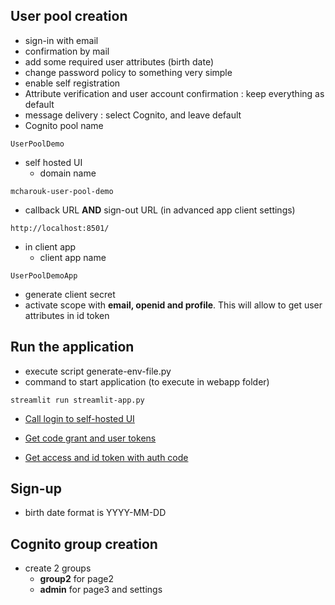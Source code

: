 ## User pool creation

* sign-in with email
* confirmation by mail
* add some required user attributes (birth date)
* change password policy to something very simple
* enable self registration
* Attribute verification and user account confirmation : keep everything as default
* message delivery : select Cognito, and leave default
* Cognito pool name

```
UserPoolDemo
```

* self hosted UI
  * domain name
```
mcharouk-user-pool-demo
```
  * callback URL **AND** sign-out URL (in advanced app client settings)
```
http://localhost:8501/
```
* in client app
  * client app name
 ```
 UserPoolDemoApp
 ``` 
  * generate client secret
  * activate scope with **email, openid and profile**. This will allow to get user attributes in id token


## Run the application

* execute script generate-env-file.py
* command to start application (to execute in webapp folder)

```
streamlit run streamlit-app.py
```

* [Call login to self-hosted UI](https://github.com/mcharouk/aws/blob/main/DevelopingOnAWS/Module_12/Cognito-UserPool/webapp/components/authenticate.py?plain=1#L210)

* [Get code grant and user tokens](https://github.com/mcharouk/aws/blob/main/DevelopingOnAWS/Module_12/Cognito-UserPool/webapp/components/authenticate.py?plain=1#L187)
* [Get access and id token with auth code](https://github.com/mcharouk/aws/blob/main/DevelopingOnAWS/Module_12/Cognito-UserPool/webapp/components/authenticate.py?plain=1#L74)



## Sign-up

* birth date format is YYYY-MM-DD

## Cognito group creation

* create 2 groups
  * **group2** for page2 
  * **admin** for page3 and settings
